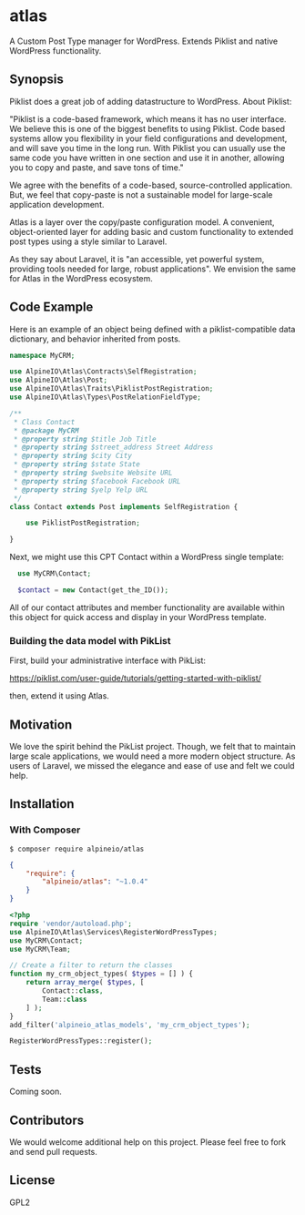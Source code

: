 # atlas

A Custom Post Type manager for WordPress. Extends Piklist and native WordPress functionality.

## Synopsis

Piklist does a great job of adding datastructure to WordPress.  About Piklist:

"Piklist is a code-based framework, which means it has no user interface. We believe this is one of the biggest 
benefits to using Piklist. Code based systems allow you flexibility in your field configurations and development, 
and will save you time in the long run. With Piklist you can usually use the same code you have written in one 
section and use it in another, allowing you to copy and paste, and save tons of time."

We agree with the benefits of a code-based, source-controlled application.   But, we feel that copy-paste is not 
a sustainable model for large-scale application development.  

Atlas is a layer over the copy/paste configuration model.   A convenient, object-oriented layer for adding 
basic and custom functionality to extended post types using a style similar to Laravel.  

As they say about Laravel, it is "an accessible, yet powerful system, providing tools needed for large, robust 
applications".  We envision the same for Atlas in the WordPress ecosystem.

## Code Example

Here is an example of an object being defined with a piklist-compatible data dictionary, and behavior inherited from posts.

```php
namespace MyCRM;

use AlpineIO\Atlas\Contracts\SelfRegistration;
use AlpineIO\Atlas\Post;
use AlpineIO\Atlas\Traits\PiklistPostRegistration;
use AlpineIO\Atlas\Types\PostRelationFieldType;

/**
 * Class Contact
 * @package MyCRM
 * @property string $title Job Title
 * @property string $street_address Street Address
 * @property string $city City
 * @property string $state State
 * @property string $website Website URL
 * @property string $facebook Facebook URL
 * @property string $yelp Yelp URL
 */
class Contact extends Post implements SelfRegistration {

	use PiklistPostRegistration;

}
```

Next, we might use this CPT Contact within a WordPress single template:

```php
  use MyCRM\Contact;

  $contact = new Contact(get_the_ID());
```

All of our contact attributes and member functionality are available within this object for quick access and 
display in your WordPress template.

### Building the data model with PikList

First, build your administrative interface with PikList:

  https://piklist.com/user-guide/tutorials/getting-started-with-piklist/

then, extend it using Atlas.

## Motivation

We love the spirit behind the PikList project.  Though, we felt that to maintain large scale applications, we would need a
more modern object structure.  As users of Laravel, we missed the elegance and ease of use and felt we could help.

## Installation

### With Composer

```
$ composer require alpineio/atlas
```

```json
{
    "require": {
        "alpineio/atlas": "~1.0.4"
    }
}
```

```php
<?php
require 'vendor/autoload.php';
use AlpineIO\Atlas\Services\RegisterWordPressTypes;
use MyCRM\Contact;
use MyCRM\Team;

// Create a filter to return the classes
function my_crm_object_types( $types = [] ) {
	return array_merge( $types, [
		Contact::class,
		Team::class
	] );
}
add_filter('alpineio_atlas_models', 'my_crm_object_types');

RegisterWordPressTypes::register();
```

## Tests

Coming soon.

## Contributors

We would welcome additional help on this project.  Please feel free to fork and send pull requests.

## License

GPL2
